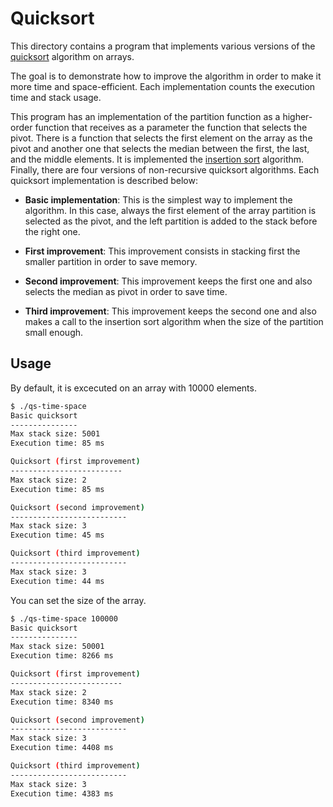 # Quicksort

This directory contains a program that implements various versions
of the [quicksort](https://en.wikipedia.org/wiki/Quicksort) algorithm
on arrays.

The goal is to demonstrate how to improve the algorithm in order to
make it more time and space-efficient. Each implementation counts
the execution time and stack usage.

This program has an implementation of the partition function as a
higher-order function that receives as a parameter the function that
selects the pivot. There is a function that selects the first element
on the array as the pivot and another one that selects the median between
the first, the last, and the middle elements. It is implemented the
[insertion sort](https://en.wikipedia.org/wiki/Insertion_sort) algorithm.
Finally, there are four versions of non-recursive quicksort algorithms.
Each quicksort implementation is described below:

- **Basic implementation**: This is the simplest way to implement the algorithm.
   In this case, always the first element of the array partition is selected as
   the pivot, and the left partition is added to the stack before the right one.

- **First improvement**: This improvement consists in stacking first the smaller
  partition in order to save memory.

- **Second improvement**: This improvement keeps the first one and also selects
  the median as pivot in order to save time.

- **Third improvement**: This improvement keeps the second one and also makes a call
  to the insertion sort algorithm when the size of the partition small enough.

## Usage

By default, it is excecuted on an array with 10000 elements.

```bash
$ ./qs-time-space 
Basic quicksort
---------------
Max stack size: 5001
Execution time: 85 ms

Quicksort (first improvement)
-------------------------
Max stack size: 2
Execution time: 85 ms

Quicksort (second improvement)
--------------------------
Max stack size: 3
Execution time: 45 ms

Quicksort (third improvement)
--------------------------
Max stack size: 3
Execution time: 44 ms
```

You can set the size of the array.

```bash
$ ./qs-time-space 100000
Basic quicksort
---------------
Max stack size: 50001
Execution time: 8266 ms

Quicksort (first improvement)
-------------------------
Max stack size: 2
Execution time: 8340 ms

Quicksort (second improvement)
--------------------------
Max stack size: 3
Execution time: 4408 ms

Quicksort (third improvement)
--------------------------
Max stack size: 3
Execution time: 4383 ms
```

